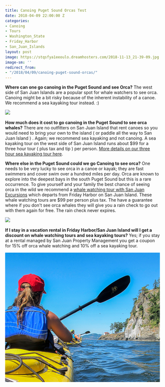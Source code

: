 ```yaml
---
title: Canoing Puget Sound Orcas Test
date: 2018-04-09 22:00:00 Z
categories:
- Canoing
- Tours
- Washington_State
- Friday_Harbor
- San_Juan_Islands
layout: post
image: https://stqsfya1eeoulo.dreamhosters.com/2018-11-13_21-39-09.jpg
image-sm: ''
redirect_from:
- "/2018/04/09/canoing-puget-sound-orcas/"
---
```


**Where can one go canoing in the Puget Sound and see Orca?** The west side of San Juan Islands are a popular spot for whale watchers to see orca. Canoing might be a bit risky because of the inherent instability of a canoe. We recommend a sea kayaking tour instead. :)

![](https://stqsfya1eeoulo.dreamhosters.com/2018-11-13_21-39-09.jpg)

**How much does it cost to go canoing in the Puget Sound to see orca whales?** There are no outfitters on San Juan Island that rent canoes so you would need to bring your own to the island ( or paddle all the way to San Juan Island ) . Again; we recommend sea kayaking and not canoing. A sea kayaking tour on the west side of San Juan Island runs about $99 for a three hour tour ( plus tax and tip ) per person. [More details on our three hour sea kayaking tour here](https://www.crystalseas.com/cs-sj-tour-3hour.htm).

**Where else in the Puget Sound could we go Canoing to see orca?** One needs to be very lucky to see orca in a canoe or kayak; they are fast swimmers and cover swim over a hundred miles per day. Orca are known to explore into the deepest bays in the south Puget Sound but this is a rare occurrence. To give yourself and your family the best chance of seeing orca in the wild we recommend a [whale watching tour with San Juan Excursions](https://www.watchwhales.com) which departs from Friday Harbor on San Juan Island. These whale watching tours are $99 per person plus tax. The have a guarantee where if you don't see orca whales they will give you a rain check to go out with them again for free. The rain check never expires.

![](https://stqsfya1eeoulo.dreamhosters.com/2018-11-13_21-40-30.jpg)

**If I stay in a vacation rental in Friday Harbor/San Juan Island will I get a discount on whale watching tours and sea kayaking tours?** Yes; if you stay at a rental managed by San Juan Property Management you get a coupon for 15% off orca whale watching and 10% off a sea kayaking tour.

![](/uploads/2018/11/15/crystalseas-kayaking-photo-paddlingNEt.jpg)